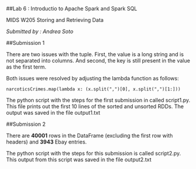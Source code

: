 
##Lab 6 : Introductio to Apache Spark and Spark SQL

MIDS W205 Storing and Retrieving Data

*Submitted by : Andrea Soto*

##Submission 1

<p>There are two issues with the tuple. First, the value is a long string and is not separated into columns. And second, the key is still present in the value as the first term.</p>

Both issues were resolved by adjusting the lambda function as follows:

````
narcoticsCrimes.map(lambda x: (x.split(",")[0], x.split(",")[1:]))
````

The python script with the steps for the first submission in called script1.py. This file prints out the first 10 lines of the sorted and unsorted RDDs. The output was saved in the file output1.txt

##Submission 2

There are **40001** rows in the DataFrame (excluding the first row with headers) and **3943** Ebay entries. 

The python script with the steps for this submission is called script2.py. This output from this script was saved in the file output2.txt

